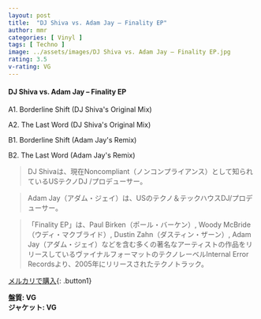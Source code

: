 ```yaml
---
layout: post
title:  "DJ Shiva vs. Adam Jay – Finality EP"
author: mmr
categories: [ Vinyl ]
tags: [ Techno ]
image: ../assets/images/DJ Shiva vs. Adam Jay – Finality EP.jpg
rating: 3.5
v-rating: VG
---
```


#### DJ Shiva vs. Adam Jay – Finality EP

A1. Borderline Shift (DJ Shiva's Original Mix)

A2. The Last Word (DJ Shiva's Original Mix)

B1. Borderline Shift (Adam Jay's Remix)

B2. The Last Word (Adam Jay's Remix)

> DJ Shivaは、現在Noncompliant（ノンコンプライアンス）として知られているUSテクノDJ /プロデューサー。

> Adam Jay（アダム・ジェイ）は、USのテクノ＆テックハウスDJ/プロデューサー。

> 「Finality EP」は、Paul Birken（ポール・バーケン）, Woody McBride（ウディ・マクブライド）, Dustin Zahn（ダスティン・ザーン）, Adam Jay（アダム・ジェイ）などを含む多くの著名なアーティストの作品をリリースしているヴァイナルフォーマットのテクノレーベルInternal Error Recordsより、2005年にリリースされたテクノトラック。

[メルカリで購入](https://jp.mercari.com/item/m44900983371){: .button1}

<div class="mt-4 mb-4 d-flex align-items-center">
<strong class="mr-1">盤質: VG</strong>
</div>
<div class="mt-4 mb-4 d-flex align-items-center">
<strong class="mr-1">ジャケット: VG</strong>
</div>
